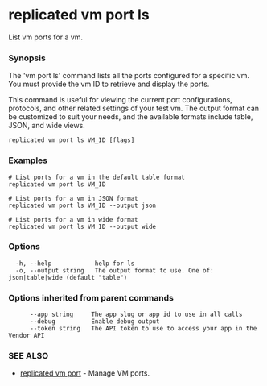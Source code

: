 # replicated vm port ls

List vm ports for a vm.

### Synopsis

The 'vm port ls' command lists all the ports configured for a specific vm. You must provide the vm ID to retrieve and display the ports.

This command is useful for viewing the current port configurations, protocols, and other related settings of your test vm. The output format can be customized to suit your needs, and the available formats include table, JSON, and wide views.

```
replicated vm port ls VM_ID [flags]
```

### Examples

```
# List ports for a vm in the default table format
replicated vm port ls VM_ID

# List ports for a vm in JSON format
replicated vm port ls VM_ID --output json

# List ports for a vm in wide format
replicated vm port ls VM_ID --output wide
```

### Options

```
  -h, --help            help for ls
  -o, --output string   The output format to use. One of: json|table|wide (default "table")
```

### Options inherited from parent commands

```
      --app string     The app slug or app id to use in all calls
      --debug          Enable debug output
      --token string   The API token to use to access your app in the Vendor API
```

### SEE ALSO

* [replicated vm port](replicated-cli-vm-port)	 - Manage VM ports.
